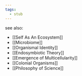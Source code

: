 ```yaml
---
tags:
  - stub
---
```

see also:
- [[Self As An Ecosystem]]
- [[Microbiome]]
- [[Organismal Identity]]
- [[Endosymbiotic Theory]]
- [[Emergence of Multicellularity]]
- [[Colonial Organisms]]
- [[Philosophy of Science]]
